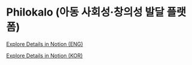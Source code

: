 # Philokalo (아동 사회성·창의성 발달 플랫폼)

[Explore Details in Notion (ENG)](https://www.notion.so/Virtual-Playground-for-Kids-1efe239d363a8022a7ece6d18137dbb9?pvs=4)

[Explore Details in Notion (KOR)](https://www.notion.so/Platform-Philokalo-0e7e957654e54f2ca185d5f7e11f7af3)
